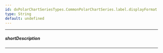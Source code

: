 ```yaml
---
id: dxPolarChartSeriesTypes.CommonPolarChartSeries.label.displayFormat
type: String
default: undefined
---
```

---
##### shortDescription
<!-- Description goes here -->

---
<!-- Description goes here -->